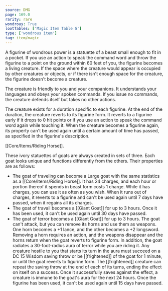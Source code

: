 ```yaml
---
source: DMG
page: 169.0
rarity: rare
wondrous: True
lootTables: ['Magic Item Table G']
type: ['wondrous item']
tag: item/magic
---
```


A figurine of wondrous power is a statuette of a beast small enough to fit in a pocket. If you use an action to speak the command word and throw the figurine to a point on the ground within 60 feet of you, the figurine becomes a living creature. If the space where the creature would appear is occupied by other creatures or objects, or if there isn't enough space for the creature, the figurine doesn't become a creature.

The creature is friendly to you and your companions. It understands your languages and obeys your spoken commands. If you issue no commands, the creature defends itself but takes no other actions.

The creature exists for a duration specific to each figurine. At the end of the duration, the creature reverts to its figurine form. It reverts to a figurine early if it drops to 0 hit points or if you use an action to speak the command word again while touching it. When the creature becomes a figurine again, its property can't be used again until a certain amount of time has passed, as specified in the figurine's description.

[[Core/Items/Riding Horse]].

These ivory statuettes of goats are always created in sets of three. Each goat looks unique and functions differently from the others. Their properties are as follows:

- The goat of traveling can become a Large goat with the same statistics as a [[Core/Items/Riding Horse]]. It has 24 charges, and each hour or portion thereof it spends in beast form costs 1 charge. While it has charges, you can use it as often as you wish. When it runs out of charges, it reverts to a figurine and can't be used again until 7 days have passed, when it regains all its charges.
- The goat of travail becomes a [[Giant Goat]] for up to 3 hours. Once it has been used, it can't be used again until 30 days have passed.
- The goat of terror becomes a [[Giant Goat]] for up to 3 hours. The goat can't attack, but you can remove its horns and use them as weapons. One horn becomes a +1 lance, and the other becomes a +2 longsword. Removing a horn requires an action, and the weapons disappear and the horns return when the goat reverts to figurine form. In addition, the goat radiates a 30-foot-radius aura of terror while you are riding it. Any creature hostile to you that starts its turn in the aura must succeed on a DC 15 Wisdom saving throw or be [[frightened]] of the goat for 1 minute, or until the goat reverts to figurine form. The [[frightened]] creature can repeat the saving throw at the end of each of its turns, ending the effect on itself on a success. Once it successfully saves against the effect, a creature is immune to the goat's aura for the next 24 hours. Once the figurine has been used, it can't be used again until 15 days have passed.


